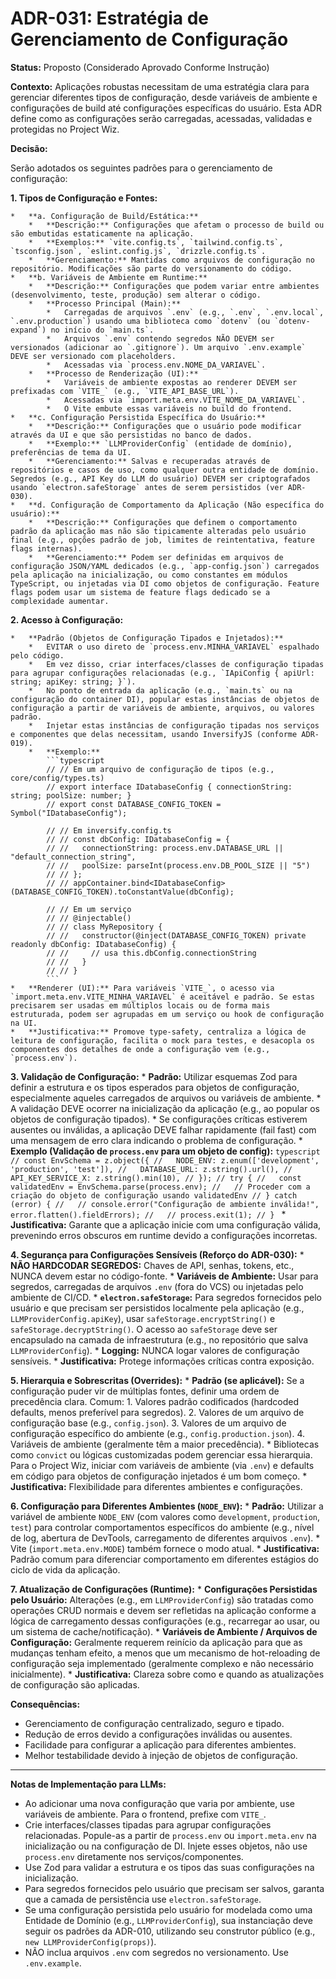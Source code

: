 # ADR-031: Estratégia de Gerenciamento de Configuração

**Status:** Proposto (Considerado Aprovado Conforme Instrução)

**Contexto:**
Aplicações robustas necessitam de uma estratégia clara para gerenciar diferentes tipos de configuração, desde variáveis de ambiente e configurações de build até configurações específicas do usuário. Esta ADR define como as configurações serão carregadas, acessadas, validadas e protegidas no Project Wiz.

**Decisão:**

Serão adotados os seguintes padrões para o gerenciamento de configuração:

**1. Tipos de Configuração e Fontes:**

    *   **a. Configuração de Build/Estática:**
        *   **Descrição:** Configurações que afetam o processo de build ou são embutidas estaticamente na aplicação.
        *   **Exemplos:** `vite.config.ts`, `tailwind.config.ts`, `tsconfig.json`, `eslint.config.js`, `drizzle.config.ts`.
        *   **Gerenciamento:** Mantidas como arquivos de configuração no repositório. Modificações são parte do versionamento do código.
    *   **b. Variáveis de Ambiente em Runtime:**
        *   **Descrição:** Configurações que podem variar entre ambientes (desenvolvimento, teste, produção) sem alterar o código.
        *   **Processo Principal (Main):**
            *   Carregadas de arquivos `.env` (e.g., `.env`, `.env.local`, `.env.production`) usando uma biblioteca como `dotenv` (ou `dotenv-expand`) no início do `main.ts`.
            *   Arquivos `.env` contendo segredos NÃO DEVEM ser versionados (adicionar ao `.gitignore`). Um arquivo `.env.example` DEVE ser versionado com placeholders.
            *   Acessadas via `process.env.NOME_DA_VARIAVEL`.
        *   **Processo de Renderização (UI):**
            *   Variáveis de ambiente expostas ao renderer DEVEM ser prefixadas com `VITE_` (e.g., `VITE_API_BASE_URL`).
            *   Acessadas via `import.meta.env.VITE_NOME_DA_VARIAVEL`.
            *   O Vite embute essas variáveis no build do frontend.
    *   **c. Configuração Persistida Específica do Usuário:**
        *   **Descrição:** Configurações que o usuário pode modificar através da UI e que são persistidas no banco de dados.
        *   **Exemplo:** `LLMProviderConfig` (entidade de domínio), preferências de tema da UI.
        *   **Gerenciamento:** Salvas e recuperadas através de repositórios e casos de uso, como qualquer outra entidade de domínio. Segredos (e.g., API Key do LLM do usuário) DEVEM ser criptografados usando `electron.safeStorage` antes de serem persistidos (ver ADR-030).
    *   **d. Configuração de Comportamento da Aplicação (Não específica do usuário):**
        *   **Descrição:** Configurações que definem o comportamento padrão da aplicação mas não são tipicamente alteradas pelo usuário final (e.g., opções padrão de job, limites de reintentativa, feature flags internas).
        *   **Gerenciamento:** Podem ser definidas em arquivos de configuração JSON/YAML dedicados (e.g., `app-config.json`) carregados pela aplicação na inicialização, ou como constantes em módulos TypeScript, ou injetadas via DI como objetos de configuração. Feature flags podem usar um sistema de feature flags dedicado se a complexidade aumentar.

**2. Acesso à Configuração:**

    *   **Padrão (Objetos de Configuração Tipados e Injetados):**
        *   EVITAR o uso direto de `process.env.MINHA_VARIAVEL` espalhado pelo código.
        *   Em vez disso, criar interfaces/classes de configuração tipadas para agrupar configurações relacionadas (e.g., `IApiConfig { apiUrl: string; apiKey: string; }`).
        *   No ponto de entrada da aplicação (e.g., `main.ts` ou na configuração do container DI), popular estas instâncias de objetos de configuração a partir de variáveis de ambiente, arquivos, ou valores padrão.
        *   Injetar estas instâncias de configuração tipadas nos serviços e componentes que delas necessitam, usando InversifyJS (conforme ADR-019).
        *   **Exemplo:**
            ```typescript
            // // Em um arquivo de configuração de tipos (e.g., core/config/types.ts)
            // export interface IDatabaseConfig { connectionString: string; poolSize: number; }
            // export const DATABASE_CONFIG_TOKEN = Symbol("IDatabaseConfig");

            // // Em inversify.config.ts
            // // const dbConfig: IDatabaseConfig = {
            // //   connectionString: process.env.DATABASE_URL || "default_connection_string",
            // //   poolSize: parseInt(process.env.DB_POOL_SIZE || "5")
            // // };
            // // appContainer.bind<IDatabaseConfig>(DATABASE_CONFIG_TOKEN).toConstantValue(dbConfig);

            // // Em um serviço
            // // @injectable()
            // // class MyRepository {
            // //   constructor(@inject(DATABASE_CONFIG_TOKEN) private readonly dbConfig: IDatabaseConfig) {
            // //     // usa this.dbConfig.connectionString
            // //   }
            // // }
            ```
    *   **Renderer (UI):** Para variáveis `VITE_`, o acesso via `import.meta.env.VITE_MINHA_VARIAVEL` é aceitável e padrão. Se estas precisarem ser usadas em múltiplos locais ou de forma mais estruturada, podem ser agrupadas em um serviço ou hook de configuração na UI.
    *   **Justificativa:** Promove type-safety, centraliza a lógica de leitura de configuração, facilita o mock para testes, e desacopla os componentes dos detalhes de onde a configuração vem (e.g., `process.env`).

**3. Validação de Configuração:**
    *   **Padrão:** Utilizar esquemas Zod para definir a estrutura e os tipos esperados para objetos de configuração, especialmente aqueles carregados de arquivos ou variáveis de ambiente.
    *   A validação DEVE ocorrer na inicialização da aplicação (e.g., ao popular os objetos de configuração tipados).
    *   Se configurações críticas estiverem ausentes ou inválidas, a aplicação DEVE falhar rapidamente (fail fast) com uma mensagem de erro clara indicando o problema de configuração.
    *   **Exemplo (Validação de `process.env` para um objeto de config):**
        ```typescript
        // const EnvSchema = z.object({
        //   NODE_ENV: z.enum(['development', 'production', 'test']),
        //   DATABASE_URL: z.string().url(),
        //   API_KEY_SERVICE_X: z.string().min(10),
        // });
        // try {
        //   const validatedEnv = EnvSchema.parse(process.env);
        //   // Proceder com a criação do objeto de configuração usando validatedEnv
        // } catch (error) {
        //   // console.error("Configuração de ambiente inválida!", error.flatten().fieldErrors);
        //   // process.exit(1);
        // }
        ```
    *   **Justificativa:** Garante que a aplicação inicie com uma configuração válida, prevenindo erros obscuros em runtime devido a configurações incorretas.

**4. Segurança para Configurações Sensíveis (Reforço do ADR-030):**
    *   **NÃO HARDCODAR SEGREDOS:** Chaves de API, senhas, tokens, etc., NUNCA devem estar no código-fonte.
    *   **Variáveis de Ambiente:** Usar para segredos, carregadas de arquivos `.env` (fora do VCS) ou injetadas pelo ambiente de CI/CD.
    *   **`electron.safeStorage`:** Para segredos fornecidos pelo usuário e que precisam ser persistidos localmente pela aplicação (e.g., `LLMProviderConfig.apiKey`), usar `safeStorage.encryptString()` e `safeStorage.decryptString()`. O acesso ao `safeStorage` deve ser encapsulado na camada de infraestrutura (e.g., no repositório que salva `LLMProviderConfig`).
    *   **Logging:** NUNCA logar valores de configuração sensíveis.
    *   **Justificativa:** Protege informações críticas contra exposição.

**5. Hierarquia e Sobrescritas (Overrides):**
    *   **Padrão (se aplicável):** Se a configuração puder vir de múltiplas fontes, definir uma ordem de precedência clara. Comum:
        1.  Valores padrão codificados (hardcoded defaults, menos preferível para segredos).
        2.  Valores de um arquivo de configuração base (e.g., `config.json`).
        3.  Valores de um arquivo de configuração específico do ambiente (e.g., `config.production.json`).
        4.  Variáveis de ambiente (geralmente têm a maior precedência).
    *   Bibliotecas como `convict` ou lógicas customizadas podem gerenciar essa hierarquia. Para o Project Wiz, iniciar com variáveis de ambiente (via `.env`) e defaults em código para objetos de configuração injetados é um bom começo.
    *   **Justificativa:** Flexibilidade para diferentes ambientes e configurações.

**6. Configuração para Diferentes Ambientes (`NODE_ENV`):**
    *   **Padrão:** Utilizar a variável de ambiente `NODE_ENV` (com valores como `development`, `production`, `test`) para controlar comportamentos específicos do ambiente (e.g., nível de log, abertura de DevTools, carregamento de diferentes arquivos `.env`).
    *   Vite (`import.meta.env.MODE`) também fornece o modo atual.
    *   **Justificativa:** Padrão comum para diferenciar comportamento em diferentes estágios do ciclo de vida da aplicação.

**7. Atualização de Configurações (Runtime):**
    *   **Configurações Persistidas pelo Usuário:** Alterações (e.g., em `LLMProviderConfig`) são tratadas como operações CRUD normais e devem ser refletidas na aplicação conforme a lógica de carregamento dessas configurações (e.g., recarregar ao usar, ou um sistema de cache/notificação).
    *   **Variáveis de Ambiente / Arquivos de Configuração:** Geralmente requerem reinício da aplicação para que as mudanças tenham efeito, a menos que um mecanismo de hot-reloading de configuração seja implementado (geralmente complexo e não necessário inicialmente).
    *   **Justificativa:** Clareza sobre como e quando as atualizações de configuração são aplicadas.

**Consequências:**
*   Gerenciamento de configuração centralizado, seguro e tipado.
*   Redução de erros devido a configurações inválidas ou ausentes.
*   Facilidade para configurar a aplicação para diferentes ambientes.
*   Melhor testabilidade devido à injeção de objetos de configuração.

---
**Notas de Implementação para LLMs:**
*   Ao adicionar uma nova configuração que varia por ambiente, use variáveis de ambiente. Para o frontend, prefixe com `VITE_`.
*   Crie interfaces/classes tipadas para agrupar configurações relacionadas. Popule-as a partir de `process.env` ou `import.meta.env` na inicialização ou na configuração de DI. Injete esses objetos, não use `process.env` diretamente nos serviços/componentes.
*   Use Zod para validar a estrutura e os tipos das suas configurações na inicialização.
*   Para segredos fornecidos pelo usuário que precisam ser salvos, garanta que a camada de persistência use `electron.safeStorage`.
*   Se uma configuração persistida pelo usuário for modelada como uma Entidade de Domínio (e.g., `LLMProviderConfig`), sua instanciação deve seguir os padrões da ADR-010, utilizando seu construtor público (e.g., `new LLMProviderConfig(props)`).
*   NÃO inclua arquivos `.env` com segredos no versionamento. Use `.env.example`.
